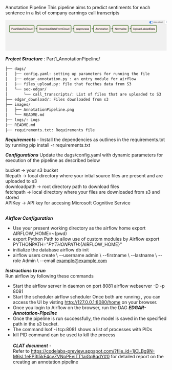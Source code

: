 Annotation Pipeline
This pipeline aims to predict sentiments for each sentence in a list of company earnings call transcripts

![Pipeline](images/AnnotationPipeline.png)

***Project Structure*** :
Part1_AnnotationPipeline/ <br/>
```
├── dags/ 
│   ├── config.yaml: setting up parameters for running the file 
│   ├── edgar_annotation.py : an entry module for airflow 
│   ├── files_upload.py: file that fecthes data from S3 
│   └── sec-edgar/ 
│       └── call_transcripts/: List of files that are uploaded to S3 
├── edgar_download/: Files downloaded from s3 
├── images/ 
│   ├── AnnotationPipeline.png 
│   └── README.md 
├── logs/: Logs 
├── README.md 
├── requirements.txt: Requirements file 
```

***Requirements*** -
Install the dependencies as outlines in the requirements.txt by running pip install -r requirements.txt

***Configurations***
Update the dags/config.yaml with dynamic parameters for execution of the pipeline as described below

bucket -> your s3 bucket <br/>
filepath -> local directory where your intial source files are present and are uploaded to s3 <br/>
downloadpath -> root directory path to download files <br/>
fetchpath -> local directory where your files are downloaded from s3 and stored <br/>
APIKey -> API key for accesing Microsoft Cognitive Service  <br/><br/>

***Airflow Configuration*** <br/>
- Use your present working directory as the airflow home export AIRFLOW_HOME=~(pwd) <br/>
- export Python Path to allow use of custom modules by Airflow export PYTHONPATH="${PYTHONPATH}:${AIRFLOW_HOME}" <br/>
- initialize the database airflow db init <br/>
- airflow users create \ --username admin \ --firstname <YourName> \ --lastname <YourLastName> \ --role Admin \ --email example@example.com <br/>

***Instructions to run*** <br/>
Run airflow by following these commands <br/>
- Start the airflow server in daemon on port 8081 airflow webserver -D -p 8081 <br/>
- Start the scheduler airflow scheduler Once both are running , you can access the UI by visting http://127.0.0.1:8080/home on your browser. <br/>
- Once you login to Airflow on the browser, run the DAG ***EDGAR-Annotation-Pipeline*** <br/>
- Once the pipeline is run successfully, the model is saved in the specified path in the s3 bucket. <br/>
- The command lsof -i tcp:8081  shows a list of processes with PIDs <br/>
- kill PID command can be used to kill the process <br/><br/>
***CLAT document*** - <br/>
Refer to https://codelabs-preview.appspot.com/?file_id=1jCLBg9N-M6sL1eEP3I5kE4cvZVNoPEeiTT1aiGq8qdY#0 for detailed report on the creating an annotation pipeline
